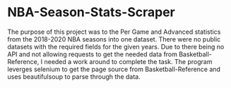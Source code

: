 # NBA-Season-Stats-Scraper

The purpose of this project was to the Per Game and Advanced statistics from the 2018-2020 NBA seasons into one dataset. There were no public datasets with the required fields for the given years. Due to there being no API and not allowing requests to get the needed data from Basketball-Reference, I needed a work around to complete the task. The program leverges selenium to get the page source from Basketball-Reference and uses beautifulsoup to parse through the data. 
